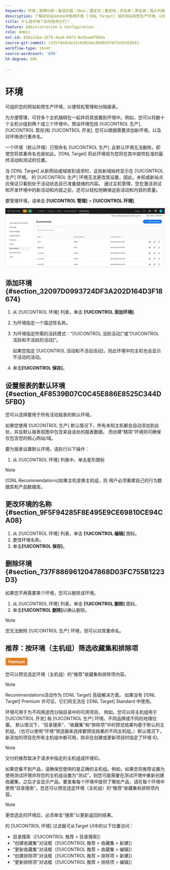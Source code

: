 ```yaml
---
keywords: 环境；故障诊断；最佳实践；Ubox；重定向；重定向；白名单；黑名单；阻止列表允许列表;
description: 了解如何在Adobe中使用环境 [!DNL Target] 组织网站和预生产环境，以便轻松管理和分隔报表。
title: 什么是环境？如何使用它们？
feature: Administration & Configuration
role: Admin
exl-id: 820a116a-15f9-4ba0-94f3-8e35aa0f90da
source-git-commit: c335fde454e31c6d82ebc8b0b5570f3c65d18541
workflow-type: tm+mt
source-wordcount: '699'
ht-degree: 60%

---
```


# 环境

可组织您的网站和预生产环境，以便轻松管理和分隔报表。

为方便管理，可将多个主机捆绑在一起并将其放置到环境中。例如，您可以将数十个主机分组到两个或三个环境中。预设环境包括 [!UICONTROL 生产], [!UICONTROL 暂存]和 [!UICONTROL 开发]. 您可以根据需要添加新环境，以及对环境进行重命名。

一个环境（默认环境）已预命名 [!UICONTROL 生产]. 此默认环境无法删除，即使您将其重命名也是如此。[!DNL Target] 将此环境视为您将在其中提供批准的最终活动和测试的位置。

当 [!DNL Target] 从新网站或域收到请求时，这些新域始终显示在 [!UICONTROL 生产] 环境。 的 [!UICONTROL 生产] 环境无法更改其设置，因此，未知或新站点应保证只看到处于活动状态且已准备就绪的内容。 通过主机管理，您在激活测试和开发环境中的新活动和内容之前，还可以轻松地确保这些活动和内容的质量。

要管理环境，请单击 **[!UICONTROL 管理]** > **[!UICONTROL 环境]**.

![环境列表](/help/administrating-target/assets/environments.png)

## 添加环境 {#section_32097D0993724DF3A202D164D3F18674}

1. 从 [!UICONTROL 环境] 列表，单击 **[!UICONTROL 添加环境]**.
1. 为环境指定一个描述性名称。
1. 为环境指定所需的活跃模式：“[!UICONTROL 活跃活动]”或“[!UICONTROL 活跃和不活跃的活动]”。

   如果您指定 [!UICONTROL 活动和不活动活动]，则此环境中的主机也会显示不活动的活动。

1. 单击&#x200B;**[!UICONTROL 保存]**。

## 设置报表的默认环境 {#section_4F8539B07C0C45E886E8525C344D5FB0}

您可以选择要用于所有活动报表的默认环境。

如果您使用 [!UICONTROL 生产] 默认情况下，所有未知主机都会自动添加到此处，并且默认报表视图中包含来自该处的报表数据。 而创建“精简”环境则可确保仅包含您的核心网站/域。

要为报表设置默认环境，请执行以下操作：

1. 从 [!UICONTROL 环境] 列表中，单击星形图标

>[!NOTE]
>
>[!DNL Recommendations]如果主机变换主机组，则 用户必须重建自己的行为数据库和产品数据库。

## 更改环境的名称 {#section_9F5F94285F8E495E9CE69810CE94CA08}

1. 从 [!UICONTROL 环境] 列表，单击 **[!UICONTROL 编辑]** 图标。
1. 更改环境名称。
1. 单击&#x200B;**[!UICONTROL 保存]**。

## 删除环境 {#section_737F8869612047868D03FC755B1223D3}

如果您不再需要某个环境，您可以删除该环境。

1. 从 [!UICONTROL 环境] 列表，单击 **[!UICONTROL 删除]** 图标。
1. 单击&#x200B;**[!UICONTROL 删除]**&#x200B;以确认删除。

>[!NOTE]
>
>您无法删除 [!UICONTROL 生产] 环境，但可以对其重命名。

## 推荐：按环境（主机组）筛选收藏集和排除项

![Premium 徽章](/help/assets/premium.png)

您可以预览选定环境（主机组）的“推荐”收藏集和排除项内容。

>[!NOTE]
>
>Recommendations活动作为 [!DNL Target] 高级解决方案。 如果没有 [!DNL Target] Premium 许可证，它们将无法在 [!DNL Target] Standard 中使用。

环境可用于为不同用途而分隔目录中的可用项目。 例如，您可以将主机组用于 [!UICONTROL 开发] 和 [!UICONTROL 生产] 环境、不同品牌或不同的地理位置。 默认情况下，“目录搜索”、“收藏集”和“排除项”中的预览结果均基于默认的主机组。（也可以使用“环境”筛选器来选择要预览结果的不同主机组。）默认情况下，新添加的项目在所有主机组中都可用，除非在创建或更新项目时指定了环境 ID。

>[!NOTE]
>
>交付的推荐取决于请求中指定的主机组或环境ID。


如果您看不到产品，请确保您使用的是正确的主机组。例如，如果您将推荐设置为使用测试环境并将您的主机组设置为“测试”，则您可能需要在测试环境中重新创建收藏集，之后才会显示产品。要查看每个环境中提供了哪些产品，请在每个环境中使用“目录搜索”。您还可以预览选定环境（主机组）的“推荐”收藏集和排除项内容。

>[!NOTE]
>更改选定的环境后，必须单击“搜索”以更新返回的结果。

的 [!UICONTROL 环境] 过滤器可从Target UI中的以下位置访问：

* 目录搜索（[!UICONTROL 推荐 > 目录搜索]）
* “创建收藏集”对话框（[!UICONTROL 推荐 > 收藏集 > 新建]）
* “更新收藏集”对话框（[!UICONTROL 推荐 > 收藏集 > 编辑]）
* “创建排除项”对话框（[!UICONTROL 推荐 > 排除项 > 新建]）
* “更新排除项”对话框（[!UICONTROL 推荐 > 排除项 > 编辑]）
